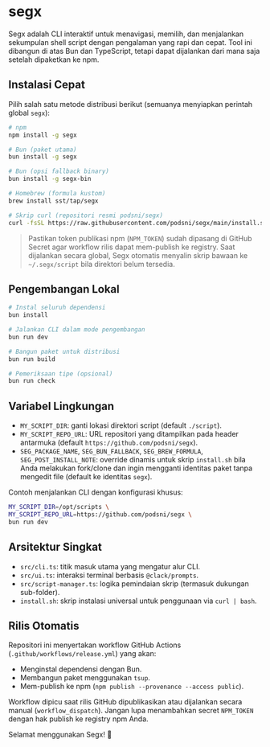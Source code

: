 # segx

Segx adalah CLI interaktif untuk menavigasi, memilih, dan menjalankan sekumpulan shell script dengan pengalaman yang rapi dan cepat. Tool ini dibangun di atas Bun dan TypeScript, tetapi dapat dijalankan dari mana saja setelah dipaketkan ke npm.

## Instalasi Cepat

Pilih salah satu metode distribusi berikut (semuanya menyiapkan perintah global `segx`):

```bash
# npm
npm install -g segx

# Bun (paket utama)
bun install -g segx

# Bun (opsi fallback binary)
bun install -g segx-bin

# Homebrew (formula kustom)
brew install sst/tap/segx

# Skrip curl (repositori resmi podsni/segx)
curl -fsSL https://raw.githubusercontent.com/podsni/segx/main/install.sh | bash
```

> Pastikan token publikasi npm (`NPM_TOKEN`) sudah dipasang di GitHub Secret agar workflow rilis dapat mem-publish ke registry. Saat dijalankan secara global, Segx otomatis menyalin skrip bawaan ke `~/.segx/script` bila direktori belum tersedia.

## Pengembangan Lokal

```bash
# Instal seluruh dependensi
bun install

# Jalankan CLI dalam mode pengembangan
bun run dev

# Bangun paket untuk distribusi
bun run build

# Pemeriksaan tipe (opsional)
bun run check
```

## Variabel Lingkungan
- `MY_SCRIPT_DIR`: ganti lokasi direktori script (default `./script`).
- `MY_SCRIPT_REPO_URL`: URL repositori yang ditampilkan pada header antarmuka (default `https://github.com/podsni/segx`).
- `SEG_PACKAGE_NAME`, `SEG_BUN_FALLBACK`, `SEG_BREW_FORMULA`, `SEG_POST_INSTALL_NOTE`: override dinamis untuk skrip `install.sh` bila Anda melakukan fork/clone dan ingin mengganti identitas paket tanpa mengedit file (default ke identitas `segx`).

Contoh menjalankan CLI dengan konfigurasi khusus:

```bash
MY_SCRIPT_DIR=/opt/scripts \
MY_SCRIPT_REPO_URL=https://github.com/podsni/segx \
bun run dev
```

## Arsitektur Singkat
- `src/cli.ts`: titik masuk utama yang mengatur alur CLI.
- `src/ui.ts`: interaksi terminal berbasis `@clack/prompts`.
- `src/script-manager.ts`: logika pemindaian skrip (termasuk dukungan sub-folder).
- `install.sh`: skrip instalasi universal untuk penggunaan via `curl | bash`.

## Rilis Otomatis

Repositori ini menyertakan workflow GitHub Actions (`.github/workflows/release.yml`) yang akan:

- Menginstal dependensi dengan Bun.
- Membangun paket menggunakan `tsup`.
- Mem-publish ke npm (`npm publish --provenance --access public`).

Workflow dipicu saat rilis GitHub dipublikasikan atau dijalankan secara manual (`workflow_dispatch`). Jangan lupa menambahkan secret `NPM_TOKEN` dengan hak publish ke registry npm Anda.

Selamat menggunakan Segx! 🎉
